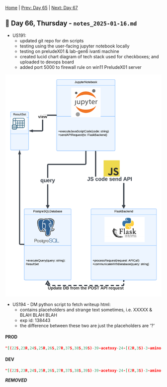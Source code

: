 [Home](../../main.md) | [Prev: Day 65](notes_2025-01-15.md) | [Next: Day 67](./notes_2025-01-17.md)

## 📝 Day 66, Thursday - `notes_2025-01-16.md`

- US191:
    * updated git repo for dm scripts
    * testing using the user-facing jupyter notebook locally
    * testing on preludeX01 & lab-gen6 ivanti machine
    * created lucid chart diagram of tech stack used for checkboxes; and uploaded to devops board
    * added port 5000 to firewall rule on win11 PreludeX01 server

![jupyter-architecture](./jupyter-js-flask-psql-diagram.png)

- US194 - DM python script to fetch writeup html:
    * contains placeholders and strange text sometimes, i.e. XXXXX & BLAH BLAH BLAH
    * exp id: 138443
    * the difference between these two are just the placeholders are '?'

#### PROD
```json
"[(22S,23R,24S,25R,26S,27R,37S,38S,39S)-39-acetoxy-24-[(2R,3S)-3-amino-2-hydroxy-3-(p-tolyl)propanoyl]oxy-22,27,38-trihydroxy-28,36,36,37-tetramethyl-30-oxo-49-oxatetracyclo[BLAH.BLAH.BLAH.BLAH.BLAH]heptadec-28-en-26-yl] benzoate (190.0 mg, 0.26 mmol){{9:row 1}}_XXXXX_  was added to DCM (200 mL){{3:row 1}}_XXXXX_  andditert-butyl carbonate (67.0 mg, 0.38 mmol){{9:row 2}}_XXXXX_  added to make  [(25S,26R,27S,28R,29S,30R,41S,42S,43S)-43-acetoxy-27-[(2R,3S)-3-(tert-butoxycarbonylamino)-2-hydroxy-3-(p-tolyl)propanoyl]oxy-25,30,42-trihydroxy-31,40,40,41-tetramethyl-33-oxo-55-oxatetracyclo[BLAH.BLAH.BLAH.BLAH.BLAH]heptadec-31-en-29-yl] benzoate (100 mg, 0.12167 mmol, ?% yield){{2:row 1}}_XXXXX_ "
```

#### DEV
```json
"[(22S,23R,24S,25R,26S,27R,37S,38S,39S)-39-acetoxy-24-[(2R,3S)-3-amino-2-hydroxy-3-(p-tolyl)propanoyl]oxy-22,27,38-trihydroxy-28,36,36,37-tetramethyl-30-oxo-49-oxatetracyclo[BLAH.BLAH.BLAH.BLAH.BLAH]heptadec-28-en-26-yl] benzoate ( mg, 0.26 mmol){{9:row 1}}_XXXXX_  was added to DCM (200 mL){{3:row 1}}_XXXXX_  andditert-butyl carbonate ( mg, 0.38 mmol){{9:row 2}}_XXXXX_  added to make  [(25S,26R,27S,28R,29S,30R,41S,42S,43S)-43-acetoxy-27-[(2R,3S)-3-(tert-butoxycarbonylamino)-2-hydroxy-3-(p-tolyl)propanoyl]oxy-25,30,42-trihydroxy-31,40,40,41-tetramethyl-33-oxo-55-oxatetracyclo[BLAH.BLAH.BLAH.BLAH.BLAH]heptadec-31-en-29-yl] benzoate (? mg, ? mmol, ?% yield){{2:row 1}}_XXXXX_ "
```

***REMOVED***
